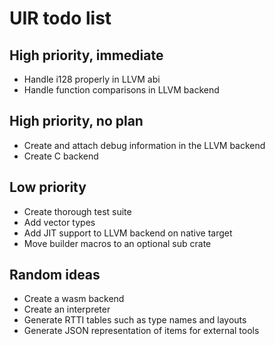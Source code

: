 # UIR todo list

## High priority, immediate
+ Handle i128 properly in LLVM abi
+ Handle function comparisons in LLVM backend

## High priority, no plan
+ Create and attach debug information in the LLVM backend
+ Create C backend

## Low priority
+ Create thorough test suite
+ Add vector types
+ Add JIT support to LLVM backend on native target
+ Move builder macros to an optional sub crate

## Random ideas
+ Create a wasm backend
+ Create an interpreter
+ Generate RTTI tables such as type names and layouts
+ Generate JSON representation of items for external tools
